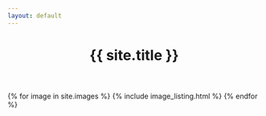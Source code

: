 ```yaml
---
layout: default
---
```

<header>
    <h1>{{ site.title }}</h1>
</header>

{% for image in site.images %}
    {% include image_listing.html %}
{% endfor %}
